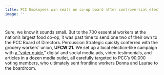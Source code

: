 ```yaml
---
title: PCC Employees win seats on co-op board after controversial election
image: ''

---
```

Sure, we know it sounds small. But to the 700 essential workers at the nation’s largest food co-op, it was past time to send one two of their own to the PCC Board of Directors. Percussion Strategic quickly conferred with the grocery workers’ union, **UFCW 21.** We set up a local election-like campaign with [a “voter guide](https://pccvoterguide.org/),” digital and social media ads, video testimonials, and articles in a dozen media outlet, all carefully targeted to PCC’s 90,000 voting members, who ultimately sent frontline workers Donna and Laurae to the boardroom.
